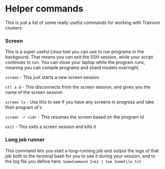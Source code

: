 # Helper commands
This is just a list of some really useful commands for working with Trainium clusters.

### Screen
This is a super useful Linux tool you can use to run programs in the backgound. That means you can exit the SSH session, while your script continues to run. You can close your laptop while the program runs, meaning you can compile programs and shard models overnight.

`screen` - This just starts a new screen session

`ctl a d` - This disconnects from the screen session, and gives you the name of the screen session

`screen ls` - Use this to see if you have any screens in progress and take their program id's

`screen -r <id>` - This resumes the screen based on the program id

`exit` - This exits a screen session and kills it


### Long job runner
This command lets you start a long-running job and output the logs of that job both to the terminal bash for you to see it during your session, and to the log file you define here.
`SomeCommand 2>&1 | tee SomeFile.txt`
 
